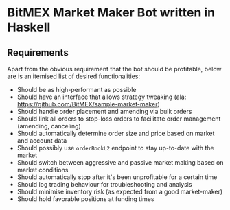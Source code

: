 # BitMEX Market Maker Bot written in Haskell

## Requirements

Apart from the obvious requirement that the bot should be profitable, below are is an itemised list of desired functionalities:

* Should be as high-performant as possible
* Should have an interface that allows strategy tweaking (ala: https://github.com/BitMEX/sample-market-maker)
* Should handle order placement and amending via bulk orders
* Should link all orders to stop-loss orders to facilitate order management (amending, canceling)
* Should automatically determine order size and price based on market and account data
* Should possibly use `orderBookL2` endpoint to stay up-to-date with the market
* Should switch between aggressive and passive market making based on market conditions
* Should automatically stop after it's been unprofitable for a certain time
* Should log trading behaviour for troubleshooting and analysis
* Should minimise inventory risk (as expected from a good market-maker)
* Should hold favorable positions at funding times
